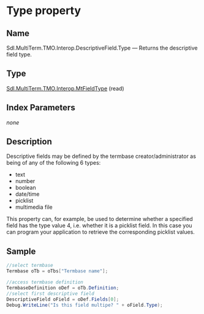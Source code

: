 # Type property

## Name

Sdl.MultiTerm.TMO.Interop.DescriptiveField.Type —          Returns the descriptive field type.

## Type

[Sdl.MultiTerm.TMO.Interop.MtFieldType](Sdl.MultiTerm.TMO.Interop.MtFieldType.md)
(read)


## Index Parameters
*none*


## Description



Descriptive fields may be defined by the termbase creator/administrator as being of any of the following 6 types:



* text
* number
* boolean
* date/time
* picklist
* multimedia file


This property can, for example, be used to determine whether a specified field has the type value 4, i.e. whether it is a picklist field. In this case you can program your application to retrieve the corresponding picklist values.



## Sample


```cs
//select termbase
Termbase oTb = oTbs["Termbase name"];

//access termbase definition
TermbaseDefinition oDef = oTb.Definition;
//select first descriptive field
DescriptiveField oField = oDef.Fields[0];
Debug.WriteLine("Is this field multipe? " + oField.Type);
```


